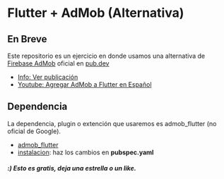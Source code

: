 # Flutter + AdMob (Alternativa)

## En Breve

Este repositorio es un ejercicio en donde usamos una alternativa de [Firebase AdMob](https://pub.dev/packages/firebase_admob) oficial en [pub.dev](https://pub.dev/)

- [Info: Ver publicación](https://dev.1futurista.com/flutter/agregar-ads-admob-flutter-15-minutos/)
- [Youtube: Agregar AdMob a Flutter en Español](https://www.youtube.com/watch?v=S8UeXH1mkvA&t=507s&ab_channel=BaldomeroCho)

## Dependencia
La dependencia, plugin o extención que usaremos es admob_flutter (no oficial de Google). 

- [admob_flutter](https://pub.dev/packages/admob_flutter)
- [instalacion](https://pub.dev/packages/admob_flutter): haz los cambios en **pubspec.yaml**

##### :) Esto es gratis, deja una estrella o un like.